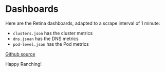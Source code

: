 # Dashboards

Here are the Retina dashboards, adapted to a scrape interval of 1 minute:

- `clusters.json` has the cluster metrics
- `dns.jsoan` has the DNS metrics
- `pod-level.json` has the Pod metrics

[Github source](https://github.com/microsoft/retina/tree/main/deploy/grafana/dashboards)

Happy Ranching!

